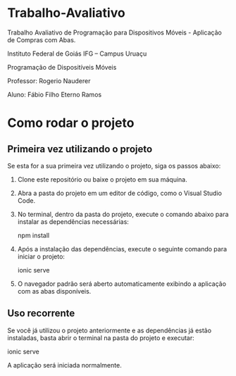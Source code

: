 # Trabalho-Avaliativo
Trabalho Avaliativo de Programação para Dispositivos Móveis - Aplicação de Compras com Abas.

Instituto Federal de Goiás IFG – Campus Uruaçu

Programação de Dispositíveis Móveis

Professor: Rogerio Nauderer

Aluno: Fábio Filho Eterno Ramos

# Como rodar o projeto

## Primeira vez utilizando o projeto

Se esta for a sua primeira vez utilizando o projeto, siga os passos abaixo:

1. Clone este repositório ou baixe o projeto em sua máquina.
2. Abra a pasta do projeto em um editor de código, como o Visual Studio Code.
3. No terminal, dentro da pasta do projeto, execute o comando abaixo para instalar as dependências necessárias:

   npm install

4. Após a instalação das dependências, execute o seguinte comando para iniciar o projeto:

   ionic serve

5. O navegador padrão será aberto automaticamente exibindo a aplicação com as abas disponíveis.

## Uso recorrente

Se você já utilizou o projeto anteriormente e as dependências já estão instaladas, basta abrir o terminal na pasta do projeto e executar:

   ionic serve


A aplicação será iniciada normalmente.
